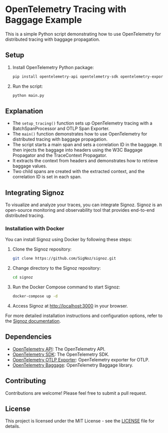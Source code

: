 # OpenTelemetry Tracing with Baggage Example

This is a simple Python script demonstrating how to use OpenTelemetry for distributed tracing with baggage propagation.

## Setup

1. Install OpenTelemetry Python package:

   ```bash
   pip install opentelemetry-api opentelemetry-sdk opentelemetry-exporter-otlp opentelemetry-baggage
   ```

2. Run the script:

   ```bash
   python main.py
   ```

## Explanation

- The `setup_tracing()` function sets up OpenTelemetry tracing with a BatchSpanProcessor and OTLP Span Exporter.
- The `main()` function demonstrates how to use OpenTelemetry for distributed tracing with baggage propagation.
- The script starts a main span and sets a correlation ID in the baggage. It then injects the baggage into headers using the W3C Baggage Propagator and the TraceContext Propagator.
- It extracts the context from headers and demonstrates how to retrieve baggage values.
- Two child spans are created with the extracted context, and the correlation ID is set in each span.

## Integrating Signoz

To visualize and analyze your traces, you can integrate Signoz. Signoz is an open-source monitoring and observability tool that provides end-to-end distributed tracing.

### Installation with Docker

You can install Signoz using Docker by following these steps:

1. Clone the Signoz repository:

   ```bash
   git clone https://github.com/SigNoz/signoz.git
   ```

2. Change directory to the Signoz repository:

   ```bash
   cd signoz
   ```

3. Run the Docker Compose command to start Signoz:

   ```bash
   docker-compose up -d
   ```

4. Access Signoz at [http://localhost:3000](http://localhost:3000) in your browser.

For more detailed installation instructions and configuration options, refer to the [Signoz documentation](https://signoz.io/docs/install/docker/).

## Dependencies

- [OpenTelemetry API](https://pypi.org/project/opentelemetry-api/): The OpenTelemetry API.
- [OpenTelemetry SDK](https://pypi.org/project/opentelemetry-sdk/): The OpenTelemetry SDK.
- [OpenTelemetry OTLP Exporter](https://pypi.org/project/opentelemetry-exporter-otlp/): OpenTelemetry exporter for OTLP.
- [OpenTelemetry Baggage](https://pypi.org/project/opentelemetry-baggage/): OpenTelemetry Baggage library.

## Contributing

Contributions are welcome! Please feel free to submit a pull request.

## License

This project is licensed under the MIT License - see the [LICENSE](LICENSE) file for details.

